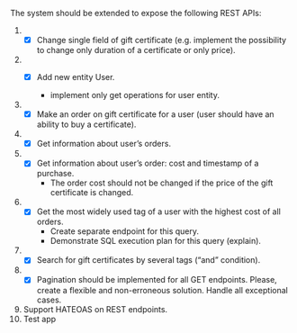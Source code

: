 The system should be extended to expose the following REST APIs:

1. 
    - [x] Change single field of gift certificate (e.g. implement the possibility to change only duration of a
      certificate or only price).
2. 
    - [x] Add new entity User.

      * implement only get operations for user entity.
3. 
    - [x]  Make an order on gift certificate for a user (user should have an ability to buy a certificate).
4. - [x] Get information about user’s orders.
5. - [x] Get information about user’s order: cost and timestamp of a purchase.
     * The order cost should not be changed if the price of the gift certificate is changed.
6. - [x] Get the most widely used tag of a user with the highest cost of all orders.
     * Create separate endpoint for this query.
     * Demonstrate SQL execution plan for this query (explain).
7. - [x] Search for gift certificates by several tags (“and” condition).
8. - [x] Pagination should be implemented for all GET endpoints. Please, create a flexible and non-erroneous solution. Handle
   all exceptional cases.
9. Support HATEOAS on REST endpoints.
10. Test app